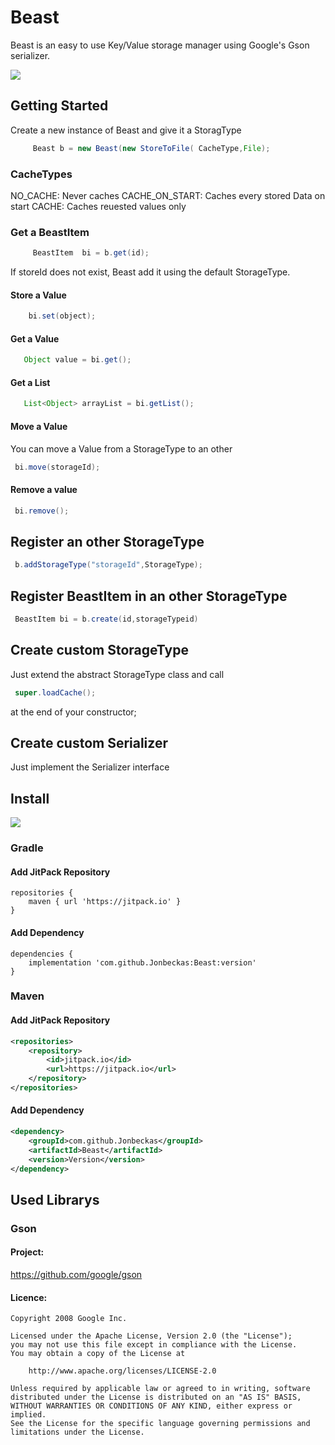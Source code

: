 # Beast
Beast is an easy to use Key/Value storage manager using Google's Gson serializer.

[![](https://jitpack.io/v/Jonbeckas/Beast.svg)](https://jitpack.io/#Jonbeckas/Beast)

## Getting Started
Create a new instance of Beast and give it a StoragType
```java
     Beast b = new Beast(new StoreToFile( CacheType,File);
```
### CacheTypes
NO_CACHE: Never caches
CACHE_ON_START: Caches every stored Data on start
CACHE: Caches reuested values only

### Get a BeastItem
```java
     BeastItem  bi = b.get(id);
```
If storeId does not exist, Beast add it using the default StorageType.
#### Store a Value
```java
    bi.set(object);
```

#### Get a Value
```java
   Object value = bi.get();
```
#### Get a List
```java
   List<Object> arrayList = bi.getList();
```
#### Move a Value
You can move a Value from a StorageType to an other
```java
 bi.move(storageId);
```

#### Remove a value
```java
 bi.remove();
```

## Register an other StorageType
```java
 b.addStorageType("storageId",StorageType);
```

## Register BeastItem in an other StorageType 
```java
 BeastItem bi = b.create(id,storageTypeid)
```

## Create custom StorageType
Just extend the abstract StorageType class and call 
```java
 super.loadCache();
```
at the end of your constructor;



## Create custom Serializer
Just implement the Serializer interface 

## Install
[![](https://jitpack.io/v/Jonbeckas/Beast.svg)](https://jitpack.io/#Jonbeckas/Beast)

### Gradle
#### Add JitPack Repository
``` 
repositories {
    maven { url 'https://jitpack.io' }
}
```

#### Add Dependency
```
dependencies {
    implementation 'com.github.Jonbeckas:Beast:version'
}
```

### Maven
#### Add JitPack Repository 
```xml
<repositories>
    <repository>
        <id>jitpack.io</id>
        <url>https://jitpack.io</url>
    </repository>
</repositories>
```

#### Add Dependency
```xml
<dependency>
    <groupId>com.github.Jonbeckas</groupId>
    <artifactId>Beast</artifactId>
    <version>Version</version>
</dependency>
```
## Used Librarys
### Gson
#### Project: 
https://github.com/google/gson
#### Licence:
```
Copyright 2008 Google Inc.

Licensed under the Apache License, Version 2.0 (the "License");
you may not use this file except in compliance with the License.
You may obtain a copy of the License at

    http://www.apache.org/licenses/LICENSE-2.0

Unless required by applicable law or agreed to in writing, software
distributed under the License is distributed on an "AS IS" BASIS,
WITHOUT WARRANTIES OR CONDITIONS OF ANY KIND, either express or implied.
See the License for the specific language governing permissions and
limitations under the License.
```
